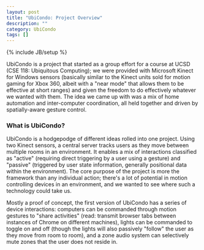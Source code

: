```yaml
---
layout: post
title: "UbiCondo: Project Overview"
description: ""
category: UbiCondo
tags: []
---
```

{% include JB/setup %}

UbiCondo is a project that started as a group effort for a course at UCSD (CSE
118: Ubiquitous Computing); we were provided with Microsoft Kinect for Windows
sensors (basically similar to the Kinect units sold for motion gaming for Xbox
360, albeit with a "near mode" that allows them to be effective at short
ranges) and given the freedom to do effectively whatever we wanted with them.
The idea we came up with was a mix of home automation and inter-computer
coordination, all held together and driven by spatially-aware gesture control.

### What is UbiCondo?

UbiCondo is a hodgepodge of different ideas rolled into one project. Using two
Kinect sensors, a central server tracks users as they move between multiple
rooms in an environment. It enables a mix of interactions classified as
"active" (requiring direct triggering by a user using a gesture) and "passive"
(triggered by user state information, generally positional data within the
 environment). The core purpose of the project is more the framework than any
individual action; there's a lot of potential in motion controlling devices in
an environment, and we wanted to see where such a technology could take us.

Mostly a proof of concept, the first version of UbiCondo has a series of device
interactions: computers can be commanded through motion gestures to "share
activities" (read: transmit browser tabs between instances of Chrome on
different machines), lights can be commanded to toggle on and off (though the
lights will also passively "follow" the user as they move from room to room),
and a zone audio system can selectively mute zones that the user does not
reside in.
